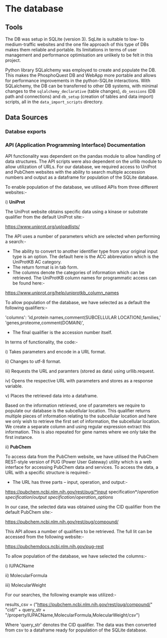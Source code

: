 # The database
## Tools
The DB was setup in SQLite (version 3). SqLite is suitable to low- to 
medium-traffic websites and the one file approach of this type of DBs makes them 
reliable and portable. Its limitations in terms of user management and 
performance optimisation are unlikely to be felt in this project.

Python library SQLalchemy was employed to create and populate the DB. This makes
the PhosphoQuest DB and WebApp more portable and allows for performance 
improvements in the python-SQLite interactions. With SQLalchemy, the DB can be 
transferred to other DB systems, with minimal changes to the 
`sqlalchemy_declarative` (table changes), `db_sessions` (DB path and connections) 
and `db_setup` (creation of tables and data import) scripts, all in the 
`data_import_scripts` directory.

## Data Sources
### Databse exports
  
### API (Application Programming Interface) Documentation

API functionality was dependent on the pandas module to allow handling of data 
structures. The API scripts were also dependent on the urllib module to allow utilization of URLs. For our database, we required access to UniProt and PubChem websites with the ability to search multiple accession numbers and output as a dataframe for population of the SQLite database. 

To enable population of the database, we utilised APIs from three different websites:-

i)	**UniProt**

The UniProt website obtains specific data using a kinase or substrate qualifier from the default UniProt site:-

https://www.uniprot.org/uploadlists/

The API uses a number of parameters which are selected when performing a search:-

- The ability to convert to another identifier type from your original input type is an option. The default here is the ACC abbreviation which is the UniProtKB AC category. 
- The return format is in tab form.
- The columns denote the categories of information which can be retrieved. The UniProtKB column names for programmatic access can be found here:-

https://www.uniprot.org/help/uniprotkb_column_names

To allow population of the database, we have selected as a default the following qualifiers:-

'columns': 'id,protein names,comment(SUBCELLULAR LOCATION),families,'
                   'genes,proteome,comment(DOMAIN)',

- The final qualifier is the accession number itself.

In terms of functionality, the code:-

i) Takes parameters and encode in a URL format.

ii) Changes to utf-8 format.

iii) Requests the URL and paramters (stored as data) using urllib.request.

iv) Opens the respective URL with parameters and stores as a response variable.

v) Places the retrieved data into a dataframe.

Based on the information retrieved, one of parameters we require to populate our database is the subcellular location. This qualifier returns multiple pieces of information relating to the subcellular location and here we only wish to retrieve the first set of information, the subcellular location. We create a separate column and using regular expression extract this information. This is also repeated for gene names where we only take the first instance. 


ii)	**PubChem** 

To access data from the PubChem website, we have utilised the PubChem REST-style version of PUG (Power User Gateway) utility which is a web interface for accessing PubChem data and services. To access the data, a URL with a specific structure is required:- 

- The URL has three parts – input, operation, and output:- 

https://pubchem.ncbi.nlm.nih.gov/rest/pug/*input specification*/*operation specification*/*output specification*/*operation_options*

In our case, the selected data was obtained using the CID qualifier from the default PubChem site:-

https://pubchem.ncbi.nlm.nih.gov/rest/pug/compound/

This API allows a number of qualifiers to be retrieved. The full lit can be accessed from the following website:-

https://pubchemdocs.ncbi.nlm.nih.gov/pug-rest

To allow population of the database, we have selected the columns:-

i) IUPACName

ii) MolecularFormula

iii) MolecularWeight

For our searches, the following example was utilized:-

results_csv = ("https://pubchem.ncbi.nlm.nih.gov/rest/pug/compound/"
                       "cid/" + query_str + "/property/IUPACName,MolecularFormula,MolecularWeight/csv")
        
Where 'query_str' denotes the CID qualifier. The data was then converted from csv to a dataframe ready for population of the SQLite database.          
        
        
